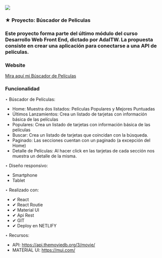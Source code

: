 
<img src="https://i0.wp.com/caigaquiencaiga.net/wp-content/uploads/2021/12/catalogo-oculto-netflix.jpg?fit=474%2C284&ssl=1">


### ★ Proyecto: Búscador de Peliculas 


### Este proyecto forma parte del último módulo del curso Desarrollo Web Front End, dictado por AdaITW. La propuesta consiste en crear una aplicación para conectarse a una API de películas. 


### Website 

[Mira aquí mi Búscador de Películas](https://portfoliojenniferkischner.netlify.app) 


### Funcionalidad

⋆ Búscador de Películas:

 - Home: Muestra dos listados: Películas Populares y Mejores Puntuadas
 - Últimos Lanzamientos: Crea un listado de tarjetas con información básica de las películas
 - Populares: Crea un listado de tarjetas con información básica de las películas
 - Buscar: Crea un listado de tarjetas que coincidan con la búsqueda.
 - Paginado: Las secciones cuentan con un paginado (a excepción del Home)
 - Detalle de Películas: Al hacer click en las tarjetas de cada sección nos muestra un detalle de la misma. 
 

⋆ Diseño responsivo:
 
 - Smartphone 
 - Tablet

⋆ Realizado con:

 - ✔ React
 - ✔ React Routie
 - ✔ Material UI
 - ✔ Api Rest
 - ✔ GIT
 - ✔ Deploy en NETLIFY  


⋆ Recursos:

- API: https://api.themoviedb.org/3/movie/
- MATERIAL UI: https://mui.com/ 

